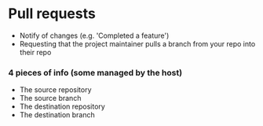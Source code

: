 # Pull requests

- Notify of changes (e.g. 'Completed a feature')
- Requesting that the project maintainer pulls a branch from your repo into their repo

### 4 pieces of info (some managed by the host)

- The source repository
- The source branch
- The destination repository
- The destination branch
